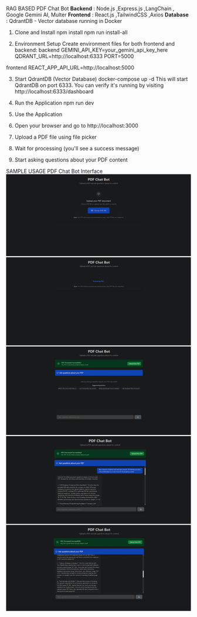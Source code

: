 RAG BASED PDF Chat Bot
**Backend** : Node.js ,Express.js ,LangChain , Google Gemini AI, Multer
**Frontend** : React.js ,TailwindCSS ,Axios 
**Database** : QdrantDB - Vector database running in Docker




1. Clone and Install
npm install
npm run install-all


2. Environment Setup
Create environment files for both frontend and backend:
backend
GEMINI_API_KEY=your_gemini_api_key_here
QDRANT_URL=http://localhost:6333
PORT=5000

frontend
REACT_APP_API_URL=http://localhost:5000


3. Start QdrantDB (Vector Database)
docker-compose up -d
This will start QdrantDB on port 6333. You can verify it's running by visiting http://localhost:6333/dashboard

4. Run the Application
npm run dev


5. Use the Application

1. Open your browser and go to http://localhost:3000
2. Upload a PDF file using file picker
3. Wait for processing (you'll see a success message)
4. Start asking questions about your PDF content

SAMPLE USAGE
PDF Chat Bot Interface
![Step 1](sample_images/sample_image_1.jpg)
![Step 2](sample_images/sample_image_2.jpg)
![Step 3](sample_images/sample_image_3.jpg)
![Step 4](sample_images/sample_image_4.jpg)
![](sample_images/sample_image_5.jpg)

